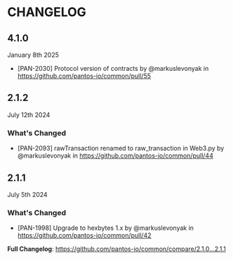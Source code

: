 # CHANGELOG

## 4.1.0

January 8th 2025
* [PAN-2030] Protocol version of contracts by @markuslevonyak in https://github.com/pantos-io/common/pull/55

## 2.1.2

July 12th 2024

### What's Changed
* [PAN-2093] rawTransaction renamed to raw_transaction in Web3.py by @markuslevonyak in https://github.com/pantos-io/common/pull/44


## 2.1.1

July 5th 2024

### What's Changed
* [PAN-1998] Upgrade to hexbytes 1.x by @markuslevonyak in https://github.com/pantos-io/common/pull/42


**Full Changelog**: https://github.com/pantos-io/common/compare/2.1.0...2.1.1
